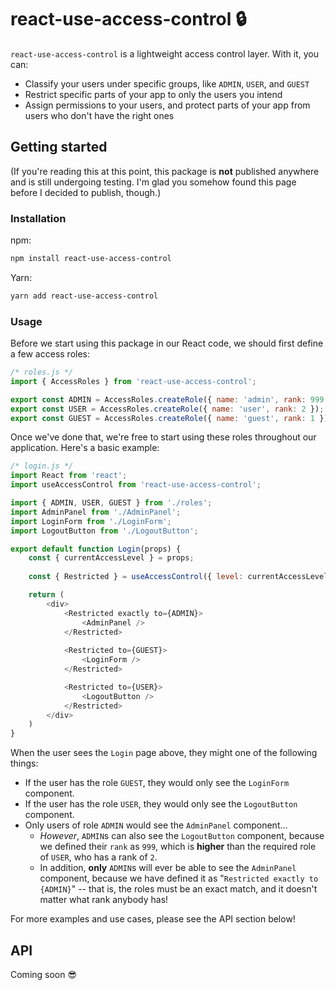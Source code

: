 # react-use-access-control 🔒
`react-use-access-control` is a lightweight access control layer. With it, you can:

* Classify your users under specific groups, like `ADMIN`, `USER`, and `GUEST`
* Restrict specific parts of your app to only the users you intend
* Assign permissions to your users, and protect parts of your app from users who don't have the right ones

## Getting started
(If you're reading this at this point, this package is __not__ published anywhere and is still undergoing testing. I'm glad you somehow found this page before I decided to publish, though.)

### Installation
npm:
```bash
npm install react-use-access-control
```

Yarn:
```bash
yarn add react-use-access-control
```

### Usage
Before we start using this package in our React code, we should first define a few access roles:

```js
/* roles.js */
import { AccessRoles } from 'react-use-access-control';

export const ADMIN = AccessRoles.createRole({ name: 'admin', rank: 999 });
export const USER = AccessRoles.createRole({ name: 'user', rank: 2 });
export const GUEST = AccessRoles.createRole({ name: 'guest', rank: 1 });
```

Once we've done that, we're free to start using these roles throughout our application. Here's a basic example:

```js
/* login.js */
import React from 'react';
import useAccessControl from 'react-use-access-control';

import { ADMIN, USER, GUEST } from './roles';
import AdminPanel from './AdminPanel';
import LoginForm from './LoginForm';
import LogoutButton from './LogoutButton';

export default function Login(props) {
    const { currentAccessLevel } = props;
    
    const { Restricted } = useAccessControl({ level: currentAccessLevel });

    return (
        <div>
            <Restricted exactly to={ADMIN}>
                <AdminPanel />
            </Restricted>
            
            <Restricted to={GUEST}>
                <LoginForm />
            </Restricted>

            <Restricted to={USER}>
                <LogoutButton />
            </Restricted>
        </div>
    )
}
```

When the user sees the `Login` page above, they might one of the following things:

* If the user has the role `GUEST`, they would only see the `LoginForm` component.
* If the user has the role `USER`, they would only see the `LogoutButton` component.
* Only users of role `ADMIN` would see the `AdminPanel` component... 
    * _However_, `ADMIN`s can also see the `LogoutButton` component, because we defined their `rank` as `999`, which is __higher__ than the required role of `USER`, who has a rank of `2`.
    * In addition, __only__ `ADMIN`s will ever be able to see the `AdminPanel` component, because we have defined it as "`Restricted exactly to {ADMIN}`" -- that is, the roles must be an exact match, and it doesn't matter what rank anybody has!

For more examples and use cases, please see the API section below!

## API

Coming soon 😎
